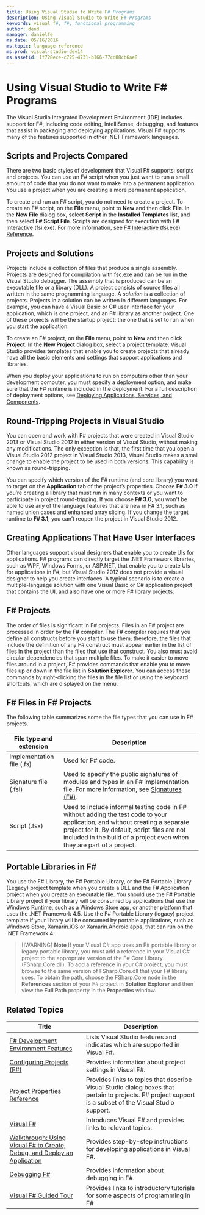 ```yaml
---
title: Using Visual Studio to Write F# Programs
description: Using Visual Studio to Write F# Programs
keywords: visual f#, f#, functional programming
author: dend
manager: danielfe
ms.date: 05/16/2016
ms.topic: language-reference
ms.prod: visual-studio-dev14
ms.assetid: 1f728ece-c725-4731-b166-77cd88cb6ae8 
---
```


# Using Visual Studio to Write F# Programs

The Visual Studio Integrated Development Environment (IDE) includes support for F#, including code editing, IntelliSense, debugging, and features that assist in packaging and deploying applications. Visual F# supports many of the features supported in other .NET Framework languages.


## Scripts and Projects Compared
There are two basic styles of development that Visual F# supports: scripts and projects. You can use an F# script when you just want to run a small amount of code that you do not want to make into a permanent application. You use a project when you are creating a more permanent application.

To create and run an F# script, you do not need to create a project. To create an F# script, on the **File** menu, point to **New** and then click **File**. In the **New File** dialog box, select **Script** in the **Installed Templates** list, and then select **F# Script File**. Scripts are designed for execution with F# Interactive (fsi.exe). For more information, see [F&#35; Interactive &#40;fsi.exe&#41; Reference](FSharp-Interactive-%5Bfsi.exe%5D-Reference.md).


## Projects and Solutions
Projects include a collection of files that produce a single assembly. Projects are designed for compilation with fsc.exe and can be run in the Visual Studio debugger. The assembly that is produced can be an executable file or a library (DLL). A project consists of source files all written in the same programming language. A *solution* is a collection of projects. Projects in a solution can be written in different languages. For example, you can have a Visual Basic or C# user interface for your application, which is one project, and an F# library as another project. One of these projects will be the startup project: the one that is set to run when you start the application.

To create an F# project, on the **File** menu, point to **New** and then click **Project**. In the **New Project** dialog box, select a project template. Visual Studio provides templates that enable you to create projects that already have all the basic elements and settings that support applications and libraries.

When you deploy your applications to run on computers other than your development computer, you must specify a deployment option, and make sure that the F# runtime is included in the deployment. For a full description of deployment options, see [Deploying Applications, Services, and Components](https://msdn.microsoft.com/library/wtzawcsz.aspx).


## Round-Tripping Projects in Visual Studio
You can open and work with F# projects that were created in Visual Studio 2013 or Visual Studio 2012 in either version of Visual Studio, without making any modifications. The only exception is that, the first time that you open a Visual Studio 2012 project in Visual Studio 2013, Visual Studio makes a small change to enable the project to be used in both versions. This capability is known as round-tripping.

You can specify which version of the F# runtime (and core library) you want to target on the **Application** tab of the project’s properties. Choose **F# 3.0** if you’re creating a library that must run in many contexts or you want to participate in project round-tripping. If you choose **F# 3.0**, you won't be able to use any of the language features that are new in F# 3.1, such as named union cases and enhanced array slicing. If you change the target runtime to **F# 3.1**, you can’t reopen the project in Visual Studio 2012.


## Creating Applications That Have User Interfaces
Other languages support visual designers that enable you to create UIs for applications. F# programs can directly target the .NET Framework libraries, such as WPF, Windows Forms, or ASP.NET, that enable you to create UIs for applications in F#, but Visual Studio 2012 does not provide a visual designer to help you create interfaces. A typical scenario is to create a multiple-language solution with one Visual Basic or C# application project that contains the UI, and also have one or more F# library projects.


## F# Projects
The order of files is significant in F# projects. Files in an F# project are processed in order by the F# compiler. The F# compiler requires that you define all constructs before you start to use them; therefore, the files that include the definition of any F# construct must appear earlier in the list of files in the project than the files that use that construct. You also must avoid circular dependencies that span multiple files. To make it easier to move files around in a project, F# provides commands that enable you to move files up or down in the file list in **Solution Explorer**. You can access these commands by right-clicking the files in the file list or using the keyboard shortcuts, which are displayed on the menu.


## F# Files in F# Projects
The following table summarizes some the file types that you can use in F# projects.



|File type and extension|Description|
|-----------------------|-----------|
|Implementation file (.fs)|Used for F# code.|
|Signature file (.fsi)|Used to specify the public signatures of modules and types in an F# implementation file. For more information, see [Signatures &#40;F&#35;&#41;](Signatures-%5BFSharp%5D.md).|
|Script (.fsx)|Used to include informal testing code in F# without adding the test code to your application, and without creating a separate project for it. By default, script files are not included in the build of a project even when they are part of a project.|

## Portable Libraries in F# #
You use the F# Library, the F# Portable Library, or the F# Portable Library (Legacy) project template when you create a DLL and the F# Application project when you create an executable file. You should use the F# Portable Library project if your library will be consumed by applications that use the Windows Runtime, such as a Windows Store app, or another platform that uses the .NET Framework 4.5. Use the F# Portable Library (legacy) project template if your library will be consumed by portable applications, such as Windows Store, Xamarin.iOS or Xamarin.Android apps, that can run on the .NET Framework 4.


>[!WARNING] **Note** If your Visual C# app uses an F# portable library or legacy portable library, you must add a reference in your Visual C# project to the appropriate version of the F# Core Library (FSharp.Core.dll). To add a reference in your C# project, you must browse to the same version of FSharp.Core.dll that your F# library uses. To obtain the path, choose the FSharp.Core node in the **References** section of your F# project in **Solution Explorer** and then view the **Full Path** property in the **Properties** window.


## Related Topics


|Title|Description|
|-----|-----------|
|[F&#35; Development Environment Features](FSharp-Development-Environment-Features.md)|Lists Visual Studio features and indicates which are supported in Visual F#.|
|[Configuring Projects &#40;F&#35;&#41;](Configuring-Projects-%5BFSharp%5D.md)|Provides information about project settings in Visual F#.|
|[Project Properties Reference](https://msdn.microsoft.com/library/16satcwx.aspx)|Provides links to topics that describe Visual Studio dialog boxes that pertain to projects. F# project support is a subset of the Visual Studio support.|
|[Visual F&#35;](Visual-FSharp.md)|Introduces Visual F# and provides links to relevant topics.|
|[Walkthrough: Using Visual F&#35; to Create, Debug, and Deploy an Application](Walkthrough-Using-Visual-FSharp-to-Create%2C-Debug%2C-and-Deploy-an-Application.md)|Provides step-by-step instructions for developing applications in Visual F#.|
|[Debugging F&#35;](https://msdn.microsoft.com/library/ee843932.aspx)|Provides information about debugging in F#.|
|[Visual F&#35; Guided Tour](Visual-FSharp-Guided-Tour.md)|Provides links to introductory tutorials for some aspects of programming in F#|
